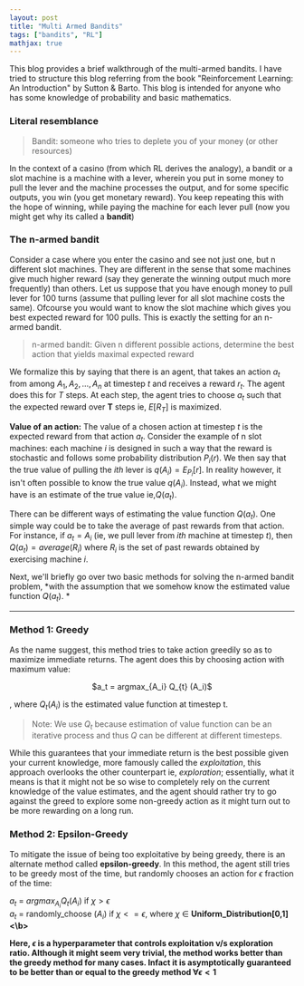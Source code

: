 ```yaml
---
layout: post
title: "Multi Armed Bandits"
tags: ["bandits", "RL"]
mathjax: true
---
```


This blog provides a brief walkthrough of the multi-armed bandits. I have tried to structure
this blog referring from the book "Reinforcement Learning: An Introduction" by Sutton & Barto.
This blog is intended for anyone who has some knowledge of probability and basic mathematics.

### Literal resemblance

> Bandit: someone who tries to deplete you of your money (or other resources)

In the context of a casino (from which RL derives the analogy), a bandit or a slot machine
is a machine with a lever, wherein you put in some money to pull the lever and the machine 
processes the output, and for some specific outputs, you win (you get monetary reward). You keep
repeating this with the hope of winning, while paying the machine for each lever pull (now you might
get why its called a **bandit**)

### The n-armed bandit

Consider a case where you enter the casino and see not just one, but n different slot machines. They
are different in the sense that some machines give much higher reward (say they generate the winning 
output much more frequently) than others. Let us suppose that you have enough money to pull lever for 
100 turns (assume that pulling lever for all slot machine costs the same). Ofcourse you would want to 
know the slot machine which gives you best expected reward for 100 pulls. This is exactly the
setting for an n-armed bandit.

> n-armed bandit: Given n different possible actions, determine the best action that yields maximal expected reward

We formalize this by saying that there is an agent, that takes an action $a_t$ from among ${A_1, A_2,\ldots,A_n}$
at timestep $t$ and receives a reward $r_t$. The agent does this for $T$ steps. At each step, the agent 
tries to choose $a_t$ such that the expected reward over **T** steps ie, $E[R_T]$ is maximized. 

**Value of an action:** The value of a chosen action at timestep $t$ is the expected reward from that action 
$a_t$. Consider the example of n slot machines: each machine $i$ is designed in such a way that the reward is stochastic
and follows some probability distribution $P_i(r)$. We then say that the true value of pulling the $ith$ lever is
$q(A_i) = E_{P_i}[r]$. In reality however, it isn't often possible to know the true value $q(A_i)$. Instead, 
what we might have is an estimate of the true value ie,$Q(a_t)$.

There can be different ways of estimating the value function $Q(a_t)$. One simple way could be to take the average of
past rewards from that action. For instance, if $a_t = A_i$ (ie, we pull lever from $ith$ machine at timestep $t$),
then $Q(a_t) = average({R_i})$ where ${R_i}$ is the set of past rewards obtained by exercising machine $i$.

Next, we'll briefly go over two basic methods for solving the n-armed bandit problem, *with the assumption that we
somehow know the estimated value function $Q(a_t)$. *

---

### Method 1: Greedy

As the name suggest, this method tries to take action greedily so as to maximize immediate returns. The agent does
this by choosing action with maximum value:

<p style="text-align: center;">
$a_t = argmax_{A_i} Q_{t} (A_i)$ 
</p>

, where $Q_{t}(A_i)$ is the estimated value function at timestep t.

>Note: We use $Q_t$ because estimation of value function can be an iterative process and thus $Q$ can be different at different timesteps.

While this guarantees that your immediate return is the best possible given your current knowledge, more famously 
called the *exploitation*, this approach overlooks the other counterpart ie, *exploration*; essentially, what it 
means is that it might not be so wise to completely rely on the current knowledge of the value estimates, and the 
agent should rather try to go against the greed to explore some non-greedy action as it might turn out to be more 
rewarding on a long run.



### Method 2: Epsilon-Greedy

To mitigate the issue of being too exploitative by being greedy, there is an alternate method called **epsilon-greedy**.
In this method, the agent still tries to be greedy most of the time, but randomly chooses an action for $\epsilon$
fraction of the time:

<p style="text-align: center;">
  
$a_t$ = $argmax_{A_i} Q_{t} (A_i)$ if $\chi > \epsilon$
<br>
$a_t$ = randomly_choose $({A_i})$ if $\chi <= \epsilon$, where $\chi$ $\in$ <b>Uniform_Distribution[0,1]<\b>
</p>

Here, $\epsilon$ is a hyperparameter that controls exploitation v/s exploration ratio. Although it 
might seem very trivial, the method works better than the greedy method for many cases. Infact it is asymptotically
guaranteed to be better than or equal to the greedy method $\forall \epsilon < 1$
